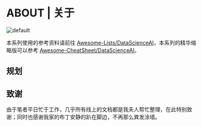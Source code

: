 # ABOUT | 关于

![default](https://user-images.githubusercontent.com/5803001/44629091-c0c56180-a97c-11e8-8aff-52d51a8aec1f.jpg)

本系列使用的参考资料请前往 [Awesome-Lists/DataScienceAI](https://github.com/wxyyxc1992/Awesome-Lists)，本系列的精华缩略版可以参考 [Awesome-CheatSheet/DataScienceAI](https://github.com/wxyyxc1992/Awesome-CheatSheet)。

## 规划

## 致谢

由于笔者平日忙于工作，几乎所有线上的文档都是我夫人帮忙整理，在此特别致谢；同时也感谢我家的布丁安静的趴在脚边，不再那么粪发涂墙。
